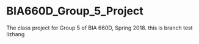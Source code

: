 # BIA660D_Group_5_Project
The class project for Group 5 of BIA 660D, Spring 2018.
this is branch test lizhang